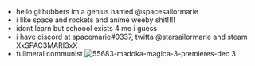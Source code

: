 - hello githubbers im a genius named @spacesailormarie
- i like space and rockets and anime weeby shit!!!!
- idont learn but schoool exists 4 me i guess
- i have discord at spacemarie#0337, twitta @starsailormarie and steam XxSPAC3MARI3xX
- fullmetal communist
![55683-madoka-magica-3-premieres-dec 3](https://user-images.githubusercontent.com/88991337/189147035-c494c6e1-959d-48be-ae17-e3172490dd1e.jpg)
